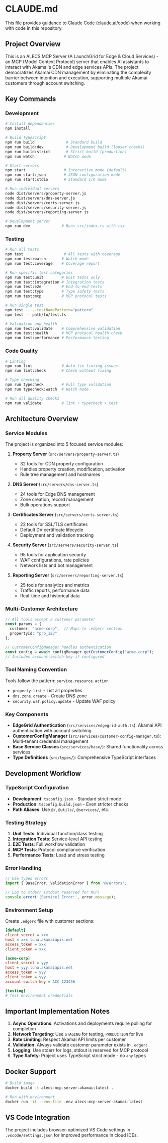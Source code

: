 # CLAUDE.md

This file provides guidance to Claude Code (claude.ai/code) when working with code in this repository.

## Project Overview

This is an ALECS MCP Server (A LaunchGrid for Edge & Cloud Services) - an MCP (Model Context Protocol) server that enables AI assistants to interact with Akamai's CDN and edge services APIs. The project democratizes Akamai CDN management by eliminating the complexity barrier between intention and execution, supporting multiple Akamai customers through account switching.

## Key Commands

### Development
```bash
# Install dependencies
npm install

# Build TypeScript
npm run build              # Standard build
npm run build:dev          # Development build (looser checks)
npm run build:strict       # Strict build (production)
npm run watch             # Watch mode

# Start servers
npm start                 # Interactive mode (default)
npm run start:json        # JSON configuration mode
npm run start:stdio       # Standard I/O mode

# Run individual servers
node dist/servers/property-server.js
node dist/servers/dns-server.js
node dist/servers/certs-server.js
node dist/servers/security-server.js
node dist/servers/reporting-server.js

# Development server
npm run dev              # Runs src/index.ts with tsx
```

### Testing
```bash
# Run all tests
npm test                  # All tests with coverage
npm run test:watch       # Watch mode
npm run test:coverage    # Coverage report

# Run specific test categories
npm run test:unit        # Unit tests only
npm run test:integration # Integration tests
npm run test:e2e         # End-to-end tests
npm run test:type        # Type safety tests
npm run test:mcp         # MCP protocol tests

# Run single test
npm test -- --testNamePattern="pattern"
npm test -- path/to/test.ts

# Validation and health
npm run test:validate    # Comprehensive validation
npm run test:health      # MCP protocol health check
npm run test:performance # Performance testing
```

### Code Quality
```bash
# Linting
npm run lint             # Auto-fix linting issues
npm run lint:check       # Check without fixing

# Type checking
npm run typecheck        # Full type validation
npm run typecheck:watch  # Watch mode

# Run all quality checks
npm run validate         # lint + typecheck + test
```

## Architecture Overview

### Service Modules
The project is organized into 5 focused service modules:

1. **Property Server** (`src/servers/property-server.ts`)
   - 32 tools for CDN property configuration
   - Handles property creation, modification, activation
   - Rule tree management and hostnames

2. **DNS Server** (`src/servers/dns-server.ts`)
   - 24 tools for Edge DNS management
   - Zone creation, record management
   - Bulk operations support

3. **Certificates Server** (`src/servers/certs-server.ts`)
   - 22 tools for SSL/TLS certificates
   - Default DV certificate lifecycle
   - Deployment and validation tracking

4. **Security Server** (`src/servers/security-server.ts`)
   - 95 tools for application security
   - WAF configurations, rate policies
   - Network lists and bot management

5. **Reporting Server** (`src/servers/reporting-server.ts`)
   - 25 tools for analytics and metrics
   - Traffic reports, performance data
   - Real-time and historical data

### Multi-Customer Architecture
```typescript
// All tools accept a customer parameter
const params = {
  customer: "acme-corp",  // Maps to .edgerc section
  propertyId: "prp_123"
};

// CustomerConfigManager handles authentication
const config = await configManager.getCustomerConfig("acme-corp");
// Includes account-switch-key if configured
```

### Tool Naming Convention
Tools follow the pattern: `service.resource.action`
- `property.list` - List all properties
- `dns.zone.create` - Create DNS zone
- `security.waf.policy.update` - Update WAF policy

### Key Components
- **EdgeGrid Authentication** (`src/services/edgegrid-auth.ts`): Akamai API authentication with account switching
- **CustomerConfigManager** (`src/services/customer-config-manager.ts`): Multi-tenant credential management
- **Base Service Classes** (`src/services/base/`): Shared functionality across services
- **Type Definitions** (`src/types/`): Comprehensive TypeScript interfaces

## Development Workflow

### TypeScript Configuration
- **Development**: `tsconfig.json` - Standard strict mode
- **Production**: `tsconfig.build.json` - Even stricter checks
- **Path Aliases**: Use `@/`, `@utils/`, `@services/`, etc.

### Testing Strategy
1. **Unit Tests**: Individual function/class testing
2. **Integration Tests**: Service-level API testing
3. **E2E Tests**: Full workflow validation
4. **MCP Tests**: Protocol compliance verification
5. **Performance Tests**: Load and stress testing

### Error Handling
```typescript
// Use typed errors
import { BaseError, ValidationError } from '@/errors';

// Log to stderr (stdout reserved for MCP)
console.error('[Service] Error:', error.message);
```

### Environment Setup
Create `.edgerc` file with customer sections:
```ini
[default]
client_secret = xxx
host = xxx.luna.akamaiapis.net
access_token = xxx
client_token = xxx

[acme-corp]
client_secret = yyy
host = yyy.luna.akamaiapis.net
access_token = yyy
client_token = yyy
account-switch-key = ACC-123456

[testing]
# Test environment credentials
```

## Important Implementation Notes

1. **Async Operations**: Activations and deployments require polling for completion
2. **Network Targeting**: Use `STAGING` for testing, `PRODUCTION` for live
3. **Rate Limiting**: Respect Akamai API limits per customer
4. **Validation**: Always validate customer parameter exists in `.edgerc`
5. **Logging**: Use stderr for logs, stdout is reserved for MCP protocol
6. **Type Safety**: Project uses TypeScript strict mode - no `any` types

## Docker Support
```bash
# Build image
docker build -t alecs-mcp-server-akamai:latest .

# Run with environment
docker run -it --env-file .env alecs-mcp-server-akamai:latest
```

## VS Code Integration
The project includes browser-optimized VS Code settings in `.vscode/settings.json` for improved performance in cloud IDEs.